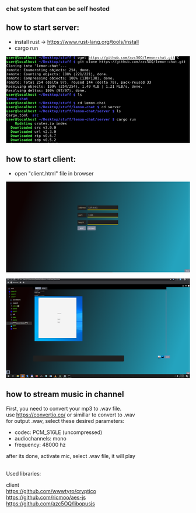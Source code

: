 ### chat system that can be self hosted

## how to start server:
- install rust -> https://www.rust-lang.org/tools/install
- cargo run

![](https://raw.githubusercontent.com/azc5OQ/lemon-chat/master/client/other/pic3.png)



## how to start client:
- open "client.html" file in browser


![](https://raw.githubusercontent.com/azc5OQ/lemon-chat/master/client/other/pic2.png)


![](https://raw.githubusercontent.com/azc5OQ/lemon-chat/master/client/other/test1.PNG)

## how to stream music in channel
First, you need to convert your mp3 to .wav file.
<br>
use https://convertio.co/ or simillar to convert to .wav
<br>
for output .wav, select these desired parameters:
- codec: PCM_S16LE (uncompressed)
- audiochannels: mono
- frequency: 48000 hz

after its done, activate mic, select .wav file, it will play
<br>


<br>
Used libraries:

client
<br>
https://github.com/wwwtyro/cryptico
<br>
https://github.com/ricmoo/aes-js
<br>
https://github.com/azc5OQ/libopusjs




